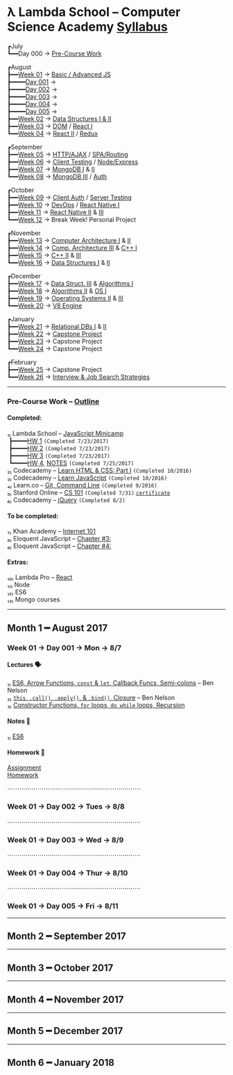 # λ Lambda School – Computer Science Academy [Syllabus](https://github.com/LambdaSchool/LambdaCSA-Syllabus)
┏July  
┗━━Day 000 → [Pre-Course Work](#pre-course)

┏August  
┣━━[Week 01](#week01) → [Basic / Advanced JS](https://github.com/LambdaSchool/LambdaCSA-Syllabus#project11)  
┣━━━━[Day 001](#day001) →  
┣━━━━[Day 002](#day002) →  
┣━━━━[Day 003](#day003) →  
┣━━━━[Day 004](#day004) →  
┣━━━━[Day 005](#day005) →  
┣━━[Week 02](#week02) → [Data Structures I & II](https://github.com/LambdaSchool/LambdaCSA-Syllabus/blob/master/README.md#project21)  
┣━━[Week 03](#week03) → [DOM](https://github.com/LambdaSchool/LambdaCSA-Syllabus/blob/master/README.md#project31) / [React I](https://github.com/LambdaSchool/LambdaCSA-Syllabus/blob/master/README.md#project32)  
┗━━[Week 04](#week04) → [React II](https://github.com/LambdaSchool/LambdaCSA-Syllabus/blob/master/README.md#project41) / [Redux](https://github.com/LambdaSchool/LambdaCSA-Syllabus/blob/master/README.md#project42)  

┏September  
┣━━[Week 05](#week05) → [HTTP/AJAX](https://github.com/LambdaSchool/LambdaCSA-Syllabus/blob/master/README.md#project51) / [SPA/Routing](https://github.com/LambdaSchool/LambdaCSA-Syllabus/blob/master/README.md#project52)  
┣━━[Week 06](#week06) → [Client Testing](https://github.com/LambdaSchool/LambdaCSA-Syllabus/blob/master/README.md#project61) / [Node/Express](https://github.com/LambdaSchool/LambdaCSA-Syllabus/blob/master/README.md#project62)  
┣━━[Week 07](#week07) → [MongoDB I](https://github.com/LambdaSchool/LambdaCSA-Syllabus/blob/master/README.md#project71) & [II](https://github.com/LambdaSchool/LambdaCSA-Syllabus/blob/master/README.md#project72)  
┗━━[Week 08](#week08) → [MongoDB III](https://github.com/LambdaSchool/LambdaCSA-Syllabus/blob/master/README.md#project81) / [Auth](https://github.com/LambdaSchool/LambdaCSA-Syllabus/blob/master/README.md#project82)  

┏October  
┣━━[Week 09](#week09) → [Client Auth](https://github.com/LambdaSchool/LambdaCSA-Syllabus/blob/master/README.md#project91) / [Server Testing](https://github.com/LambdaSchool/LambdaCSA-Syllabus/blob/master/README.md#project92)  
┣━━[Week 10](#week10) → [DevOps](https://github.com/LambdaSchool/LambdaCSA-Syllabus/blob/master/README.md#project101) / [React Native I](https://github.com/LambdaSchool/LambdaCSA-Syllabus/blob/master/README.md#project102)  
┣━━[Week 11](#week11) → [React Native II](https://github.com/LambdaSchool/LambdaCSA-Syllabus/blob/master/README.md#project111) & [III](https://github.com/LambdaSchool/LambdaCSA-Syllabus/blob/master/README.md#project112)  
┗━━[Week 12](#week12) → Break Week! Personal Project  

┏November  
┣━━[Week 13](#week13) → [Computer Architecture I](https://github.com/LambdaSchool/LambdaCSA-Syllabus/blob/master/README.md#project131) & [II](https://github.com/LambdaSchool/LambdaCSA-Syllabus/blob/master/README.md#project132)  
┣━━[Week 14](#week14) → [Comp. Architecture III](https://github.com/LambdaSchool/LambdaCSA-Syllabus/blob/master/README.md#project141) & [C++ I](https://github.com/LambdaSchool/LambdaCSA-Syllabus/blob/master/README.md#project142)  
┣━━[Week 15](#week15) → [C++ II](https://github.com/LambdaSchool/LambdaCSA-Syllabus/blob/master/README.md#project151) & [III](https://github.com/LambdaSchool/LambdaCSA-Syllabus/blob/master/README.md#project152)  
┗━━[Week 16](#week16) → [Data Structures I](https://github.com/LambdaSchool/LambdaCSA-Syllabus/blob/master/README.md#project161) & [II](https://github.com/LambdaSchool/LambdaCSA-Syllabus/blob/master/README.md#project162)  

┏December  
┣━━[Week 17](#week17) → [Data Struct. III](https://github.com/LambdaSchool/LambdaCSA-Syllabus/blob/master/README.md#project171) & [Algorithms I](https://github.com/LambdaSchool/LambdaCSA-Syllabus/blob/master/README.md#project172)  
┣━━[Week 18](#week18) → [Algorithms II](https://github.com/LambdaSchool/LambdaCSA-Syllabus/blob/master/README.md#project181) & [OS I](https://github.com/LambdaSchool/LambdaCSA-Syllabus/blob/master/README.md#project182)  
┣━━[Week 19](#week19) → [Operating Systems II](https://github.com/LambdaSchool/LambdaCSA-Syllabus/blob/master/README.md#project191) & [III](https://github.com/LambdaSchool/LambdaCSA-Syllabus/blob/master/README.md#project192)  
┗━━[Week 20](#week20) → [V8 Engine](https://github.com/LambdaSchool/LambdaCSA-Syllabus/blob/master/README.md#project201)  

┏January  
┣━━[Week 21](#week21) → [Relational DBs I](https://github.com/LambdaSchool/LambdaCSA-Syllabus/blob/master/README.md#project211) & [II](https://github.com/LambdaSchool/LambdaCSA-Syllabus/blob/master/README.md#project212)  
┣━━[Week 22](#week22) → [Capstone Project](https://github.com/LambdaSchool/LambdaCSA-Syllabus/blob/master/README.md#project221)  
┣━━[Week 23](#week23) → Capstone Project   
┗━━[Week 24](#week24) → Capstone Project

┏February  
┣━━[Week 25](#week25) → Capstone Project  
┗━━[Week 26](#week26) → [Interview & Job Search Strategies](https://github.com/LambdaSchool/LambdaCSA-Syllabus/blob/master/README.md#project261)
***
### <a name="pre-course"></a>Pre-Course Work – [Outline](https://docs.google.com/document/d/1YKYxzNt6QZxnPw8xOT-Qyf1BY0cHb-Us1ydzZTphxRI/edit)
#### Completed:
₁₎ Lambda School – [JavaScript Minicamp](https://lambdaschool.com/mini-bootcamp/javascript)  
&nbsp;┣━━━━[HW 1](https://github.com/lefrenk/js-minicamp-homework-1) `(Completed 7/23/2017)`  
&nbsp;┣━━━━[HW 2](https://github.com/lefrenk/js-minicamp-homework-2) `(Completed 7/23/2017)`  
&nbsp;┣━━━━[HW 3](https://github.com/lefrenk/js-minicamp-homework-3) `(Completed 7/23/2017)`  
&nbsp;┗━━━━[HW 4](https://github.com/lefrenk/js-minicamp-homework-4), [NOTES](https://github.com/lefrenk/Lambda-School/blob/master/Pre-Course/Homework%204%20Notes.md) `(Completed 7/25/2017)`  
₂₎ Codecademy – [Learn HTML & CSS: Part I](https://www.codecademy.com/frenk#completed) `(Completed 10/2016)`  
₃₎ Codecademy – [Learn JavaScript](https://www.codecademy.com/frenk#completed) `(Completed 10/2016)`  
₄₎ Learn.co – [Git, Command Line](https://learn.co/lefrenk) `(Completed 9/2016)`  
₅₎ Stanford Online – [CS 101](http://online.stanford.edu/course/computer-science-101-self-paced)  `(Completed 7/31)` [`certificate`](https://prod-cert-bucket.s3.amazonaws.com/downloads/60024d901d564fe6ae8ee29019363711/Statement.pdf)  
₆₎ Codecademy – [jQuery](https://www.codecademy.com/learn/jquery) `(Completed 8/2)`
#### To be completed:
₇₎ Khan Academy – [Internet 101](https://www.khanacademy.org/computing/computer-science/internet-intro)  
₈₎ Eloquent JavaScript – [Chapter #3:](http://eloquentjavascript.net/03_functions.html)  
₉₎ Eloquent JavaScript – [Chapter #4:](http://eloquentjavascript.net/04_data.html)  
#### Extras:
₁₀₎ Lambda Pro – [React](https://lambdaschool.com/pro/react)  
₁₁₎ Node  
₁₂₎ ES6  
₁₃₎ Mongo courses
***
## Month 1 ━ August 2017
### <a name="week01"></a>Week 01 → <a name="day001"></a>Day 001 → Mon → 8/7
#### Lectures 🗣
₁₎ [ES6, Arrow Functions, `const` & `let`, Callback Funcs, Semi-colons]() – Ben Nelson  
₂₎ [`this`, `.call()`, `.apply()`, & `.bind()`, Closure]() – Ben Nelson  
₃₎ [Constructor Functions, `for` loops, `do while` loops, Recursion]()

#### Notes 📝 
₁₎ [ES6]()  

#### Homework 🤔
[Assignment](https://github.com/SunJieMing/Basic-JavaScript)  
[Homework]()  

⋯⋯⋯⋯⋯⋯⋯⋯⋯⋯⋯⋯⋯⋯⋯⋯⋯⋯⋯⋯⋯⋯
### Week 01 → <a name="day002"></a>Day 002 → Tues → 8/8
⋯⋯⋯⋯⋯⋯⋯⋯⋯⋯⋯⋯⋯⋯⋯⋯⋯⋯⋯⋯⋯⋯
### Week 01 → <a name="day003"></a>Day 003 → Wed → 8/9 
⋯⋯⋯⋯⋯⋯⋯⋯⋯⋯⋯⋯⋯⋯⋯⋯⋯⋯⋯⋯⋯⋯
### Week 01 → <a name="day004" />Day 004 → Thur → 8/10 
⋯⋯⋯⋯⋯⋯⋯⋯⋯⋯⋯⋯⋯⋯⋯⋯⋯⋯⋯⋯⋯⋯
### Week 01 → <a name="day005" />Day 005 → Fri → 8/11
***
## Month 2 ━ September 2017
***
## Month 3 ━ October 2017
***
## Month 4 ━ November 2017
***
## Month 5 ━ December 2017
***
## Month 6 ━ January 2018
